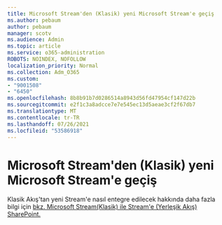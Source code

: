 ```yaml
---
title: Microsoft Stream'den (Klasik) yeni Microsoft Stream'e geçiş
ms.author: pebaum
author: pebaum
manager: scotv
ms.audience: Admin
ms.topic: article
ms.service: o365-administration
ROBOTS: NOINDEX, NOFOLLOW
localization_priority: Normal
ms.collection: Adm_O365
ms.custom:
- "9001508"
- "6450"
ms.openlocfilehash: 8b8b91b7d0286514a8943d56fd47954cf147d22b
ms.sourcegitcommit: e2f1c3a8adcce7e7e545ec13d5aeae3cf2f67db7
ms.translationtype: MT
ms.contentlocale: tr-TR
ms.lasthandoff: 07/26/2021
ms.locfileid: "53586918"
---
```

# <a name="migrate-from-microsoft-stream-classic-to-the-new-microsoft-stream"></a>Microsoft Stream'den (Klasik) yeni Microsoft Stream'e geçiş

Klasik Akış'tan yeni Stream'e nasıl entegre edilecek hakkında daha fazla bilgi için [bkz. Microsoft Stream(Klasik) ile Stream'e (Yerleşik Akış) SharePoint.](/stream/streamnew/stream-classic-to-new-migration-overview)